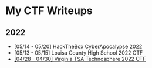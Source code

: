 # My CTF Writeups
## 2022
 - [05/14 - 05/20] HackTheBox CyberApocalypse 2022
 - [05/13 - 05/15] Louisa County High School 2022 CTF
 - [[04/28 - 04/30] Virginia TSA Technosphere 2022 CTF](./va-tsa22/main.md)